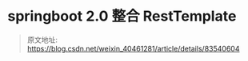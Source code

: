 # springboot 2.0 整合 RestTemplate

> 原文地址: https://blog.csdn.net/weixin_40461281/article/details/83540604

